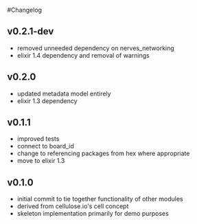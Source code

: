 #Changelog

## v0.2.1-dev

- removed unneeded dependency on nerves_networking
- elixir 1.4 dependency and removal of warnings
 
## v0.2.0

- updated metadata model entirely
- elixir 1.3 dependency

## v0.1.1

- improved tests
- connect to board_id
- change to referencing packages from hex where appropriate
- move to elixir 1.3

## v0.1.0

- initial commit to tie together functionality of other modules
- derived from cellulose.io's cell concept
- skeleton implementation primarily for demo purposes
